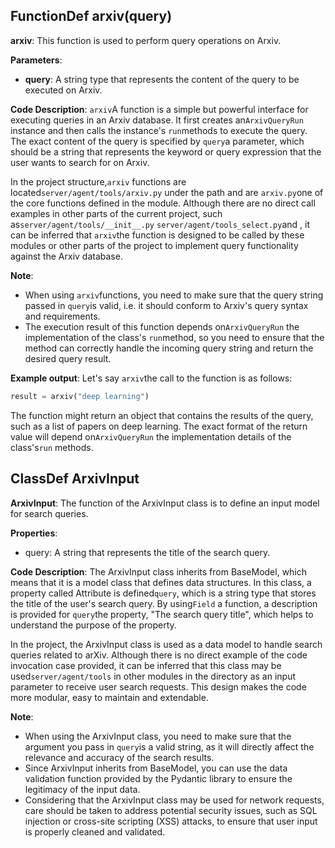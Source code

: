## FunctionDef arxiv(query)
**arxiv**: This function is used to perform query operations on Arxiv. 

**Parameters**:
- **query**: A string type that represents the content of the query to be executed on Arxiv. 

**Code Description**:
`arxiv`A function is a simple but powerful interface for executing queries in an Arxiv database. It first creates an`ArxivQueryRun` instance and then calls the instance's `run`methods to execute the query. The exact content of the query is specified by `query`a parameter, which should be a string that represents the keyword or query expression that the user wants to search for on Arxiv. 

In the project structure,`arxiv` functions are located`server/agent/tools/arxiv.py` under the path and are `arxiv.py`one of the core functions defined in the module. Although there are no direct call examples in other parts of the current project, such as`server/agent/tools/__init__.py` `server/agent/tools_select.py`and , it can be inferred that `arxiv`the function is designed to be called by these modules or other parts of the project to implement query functionality against the Arxiv database. 

**Note**:
- When using `arxiv`functions, you need to make sure that the query string passed in `query`is valid, i.e. it should conform to Arxiv's query syntax and requirements. 
- The execution result of this function depends on`ArxivQueryRun` the implementation of the class's `run`method, so you need to ensure that the method can correctly handle the incoming query string and return the desired query result. 

**Example output**:
Let's say `arxiv`the call to the function is as follows:
```python
result = arxiv("deep learning")
```
The function might return an object that contains the results of the query, such as a list of papers on deep learning. The exact format of the return value will depend on`ArxivQueryRun` the implementation details of the class's`run` methods. 
## ClassDef ArxivInput
**ArxivInput**: The function of the ArxivInput class is to define an input model for search queries. 

**Properties**:
- query: A string that represents the title of the search query.

**Code Description**:
The ArxivInput class inherits from BaseModel, which means that it is a model class that defines data structures. In this class, a property called Attribute is defined`query`, which is a string type that stores the title of the user's search query. By using`Field` a function, a description is provided for `query`the property, "The search query title", which helps to understand the purpose of the property. 

In the project, the ArxivInput class is used as a data model to handle search queries related to arXiv. Although there is no direct example of the code invocation case provided, it can be inferred that this class may be used`server/agent/tools` in other modules in the directory as an input parameter to receive user search requests. This design makes the code more modular, easy to maintain and extendable. 

**Note**:
- When using the ArxivInput class, you need to make sure that the argument you pass in `query`is a valid string, as it will directly affect the relevance and accuracy of the search results. 
- Since ArxivInput inherits from BaseModel, you can use the data validation function provided by the Pydantic library to ensure the legitimacy of the input data.
- Considering that the ArxivInput class may be used for network requests, care should be taken to address potential security issues, such as SQL injection or cross-site scripting (XSS) attacks, to ensure that user input is properly cleaned and validated.

